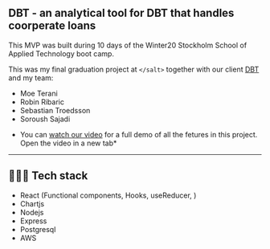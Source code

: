 ## DBT - an analytical tool for DBT that handles coorperate loans

This MVP was built during 10 days of the Winter20 Stockholm School of Applied Technology boot camp.

This was my final graduation project at `</salt>` together with our client [DBT](https://dbt.se/) and my team: 

- Moe Terani
- Robin Ribaric
- Sebastian Troedsson
- Soroush Sajadi




* You can [watch our video](https://youtu.be/c86mrntLwDQ) for a full demo of all the fetures in this project. Open the video in a new tab*

---

## 👨🏻‍💻 Tech stack

- React (Functional components, Hooks, useReducer, )
- Chartjs
- Nodejs
- Express
- Postgresql
- AWS



